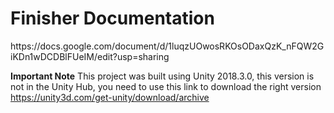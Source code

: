 <h1>Finisher Documentation</h1>
https://docs.google.com/document/d/1luqzUOwosRKOsODaxQzK_nFQW2GiKDn1wDCDBlFUeIM/edit?usp=sharing

**Important Note**
This project was built using Unity 2018.3.0, this version is not in the Unity Hub, you need to use this link to download the right version https://unity3d.com/get-unity/download/archive
